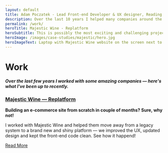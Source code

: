 ```yaml
---
layout: default
title: Adam Poczatek - Lead Front-end Developer & UX designer, Reading
description: Over the last 10 years I helped many companies around the UK with front-end development, UX and UI design. See what projects I've been involved with
permalink: /work/
heroTitle: Majestic Wine - Replatform
heroSubtitle: This is possibly the most exciting and challenging project I have worked on to date &mdash; it took us months of hard work but I'm pleased to say it paid off.
heroImage: /images/case-studies/majestic/hero.jpg
heroImageText: Laptop with Majestic Wine website on the screen next to a glass of wine
---
```


# Work

***Over the last few years I worked with some amazing companies &mdash; here's what I've been up to recently.***

### [Majestic Wine &mdash; Replatform](/work/majestic-replatform)

**Building an e-commerce site from scratch in couple of months? Sure, why not!**

I worked with Majestic Wine and helped them move away from a legacy system to a brand new and shiny platform &mdash; we improved the UX, updated design and kept the front-end code clean. See how it happend!

<a class="button button--primary" href="/work/majestic-replatform">Read More</a>
